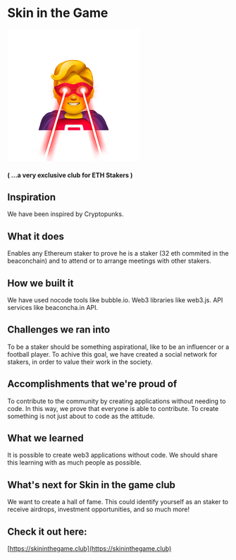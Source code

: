 # Skin in the Game

![Super Hero](superheroe.png?raw=true "Skin in the game")

#### ( ...a very exclusive club for ETH Stakers )



## Inspiration

We have been inspired by Cryptopunks.

## What it does

Enables any Ethereum staker to prove he is a staker (32 eth commited in the beaconchain) and to attend or to arrange meetings with other stakers.

## How we built it

We have used nocode tools like bubble.io. Web3 libraries like web3.js. API services like beaconcha.in API.

## Challenges we ran into

To be a staker should be something aspirational, like to be an influencer or a football player. To achive this goal, we have created a social network for stakers, in order to value their work in the society. 

## Accomplishments that we're proud of

To contribute to the community by creating applications without needing to code. In this way, we prove that everyone is able to contribute. To create something is not just about to code as the attitude.

## What we learned

It is possible to create web3 applications without code. We should share this learning with as much people as possible.

## What's next for Skin in the game club

We want to create a hall of fame. This could identify yourself as an staker to receive airdrops, investment opportunities, and so much more!

## Check it out here:

[https://skininthegame.club](https://skininthegame.club)
